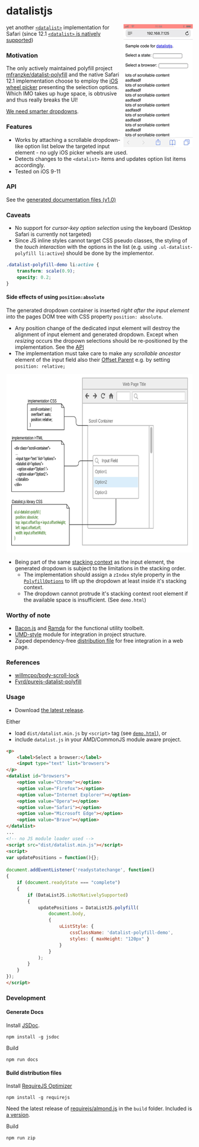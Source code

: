 # datalistjs
<img align="right" src="/artwork/datalist_demo_screen_recording.gif"/>

yet another [`<datalist>`](https://developer.mozilla.org/en-US/docs/Web/HTML/Element/datalist) implementation for Safari (since 12.1  [`<datalist>` is natively supported](https://caniuse.com/#feat=datalist))

### Motivation
The only actively maintained polyfill project [mfranzke/datalist-polyfill](https://github.com/mfranzke/datalist-polyfill) and the native Safari 12.1 implementation choose to employ the [iOS wheel picker](https://developer.apple.com/ios/human-interface-guidelines/controls/pickers/) presenting the selection options. Which IMO takes up huge space, is obtrusive and thus really breaks the UI!

 [We need smarter dropdowns](https://medium.com/@kollinz/dropdown-alternatives-for-better-mobile-forms-53e40d641b53).

### Features

* Works by attaching a scrollable dropdown-like option list below the targeted input element - no ugly iOS picker wheels are used.
* Detects changes to the `<datalist>` items and updates option list items accordingly.
* Tested on iOS 9-11

### <a name="api"></a> API
See the [generated documentation files (v1.0)](https://cdn.rawgit.com/semmel/datalistjs/47ee9db2/doc/DataListJS.html)


### Caveats
* No support for *cursor-key option selection* using the keyboard (Desktop Safari is currently not targeted)
* Since JS inline styles cannot target CSS pseudo classes, the styling of the *touch interaction* with the options in the list (e.g. using `.ul-datalist-polyfill li:active`) should be done by the implementor.
```css
.datalist-polyfill-demo li:active {
    transform: scale(0.9);
    opacity: 0.2;
}
```

#### Side effects of using `position:absolute`
The generated dropdown container is inserted *right after the input element* into the pages DOM tree with CSS property `position: absolute`.
* Any position change of the dedicated input element will destroy the alignment of input element and generated dropdown. Except when *resizing* occurs the dropown selections should be re-positioned by the implementation. See the [API](#api)
* The implementation must take care to make any *scrollable ancestor* element of the input field also their [Offset Parent](https://developer.mozilla.org/en-US/docs/Web/API/HTMLelement/offsetParent) e.g. by setting `position: relative;`

<img alt="Make the scrollable ancestor of the input it's offset parent" src="/artwork/datalistpolyfill-css.png" width="710" height="480"/>

* Being part of the same [stacking context](https://philipwalton.com/articles/what-no-one-told-you-about-z-index/) as the input element, the generated dropdown is subject to the limitations in the stacking order.
   * The implementation should assign a `zIndex` style property in the [`PolyfillOptions`](https://cdn.rawgit.com/semmel/datalistjs/47ee9db2/doc/DataListJS.html#.PolyfillOptions) to lift up the dropdown at least inside it's stacking context.
   * The dropdown cannot protrude it's stacking context root element if the available space is insufficient. (See `demo.html`)

### Worthy of note
* [Bacon.js](https://baconjs.github.io/) and [Ramda](http://ramdajs.com) for the functional utility toolbelt.
* [UMD-style](https://github.com/umdjs/umd) module for integration in project structure.
* Zipped dependency-free [distribution file](dist/datalist.min.js) for free integration in a web page.

### References
* [willmcpo/body-scroll-lock](https://github.com/willmcpo/body-scroll-lock)
* [Fyrd/purejs-datalist-polyfill](https://github.com/Fyrd/purejs-datalist-polyfill)

### Usage
* Download [the latest release](https://github.com/semmel/datalistjs/releases/latest).

Either
* load `dist/datalist.min.js` by `<script>` tag (see [`demo.html`](demo.html)), or
* include `datalist.js` in your AMD/CommonJS module aware project.
```html
<p>
    <label>Select a browser:</label>
    <input type="text" list="browsers">
</p>
<datalist id="browsers">
    <option value="Chrome"></option>
    <option value="Firefox"></option>
    <option value="Internet Explorer"></option>
    <option value="Opera"></option>
    <option value="Safari"></option>
    <option value="Microsoft Edge"></option>
    <option value="Brave"></option>
</datalist>
...
<!-- no JS module loader used -->
<script src="dist/datalist.min.js"></script>
<script>
var updatePositions = function(){};

document.addEventListener('readystatechange', function()
{
    if (document.readyState === "complete")
    {
        if (DataListJS.isNotNativelySupported)
        {
            updatePositions = DataListJS.polyfill(
                document.body,
                {
                    uListStyle: {
                        cssClassName: 'datalist-polyfill-demo',
                        styles: { maxHeight: "120px" }
                    }
                }
            );
        }
    }
});
</script>
```
### Development
#### Generate Docs
Install [JSDoc](http://usejsdoc.org/).
```shell
npm install -g jsdoc
```
Build
```shell
npm run docs
```
#### Build distribution files
Install [RequireJS Optimizer](http://requirejs.org/docs/optimization.html)
```shell
npm install -g requirejs
```
Need the latest release of [requirejs/almond.js](https://github.com/requirejs/almond) in the `build` folder. Included is [a version](build/almond.js).

Build
```shell
npm run zip
```
